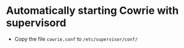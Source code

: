 # Automatically starting Cowrie with supervisord

* Copy the file `cowrie.conf` to `/etc/supervisor/conf/`
